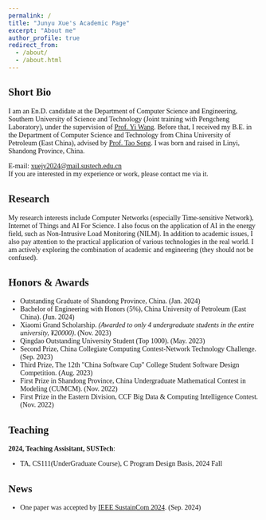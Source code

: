 ```yaml
---
permalink: /
title: "Junyu Xue's Academic Page"
excerpt: "About me"
author_profile: true
redirect_from: 
  - /about/
  - /about.html
---
```

<style>
body {
    font-family: 'Times New Roman', Times, serif;
}
</style>
Short Bio
------
I am an En.D. candidate at the Department of Computer Science and Engineering, Southern University of Science and Technology (Joint training with Pengcheng Laboratory), under the supervision of [Prof. Yi Wang](https://faculty.sustech.edu.cn/?tagid=wangy37&iscss=1&snapid=1&orderby=date&go=1). Before that, I received my B.E. in the Department of Computer Science and Technology from China University of Petroleum (East China), advised by [Prof. Tao Song](https://computer.upc.edu.cn/2017/0313/c6289a103931/page.htm). I was born and raised in Linyi, Shandong Province, China.<br>

<!-- Welcome to my [Knowledge Database](https://www.yuque.com/junry). I will share some life feelings, knowledge path there. -->

E-mail: xuejy2024@mail.sustech.edu.cn <br>
If you are interested in my experience or work, please contact me via it.


Research
------
My research interests include Computer Networks (especially Time-sensitive Network), Internet of Things and AI For Science. I also focus on the application of AI in the energy field, such as Non-Intrusive Load Monitoring (NILM). In addition to academic issues, I also pay attention to the practical application of various technologies in the real world. I am actively exploring the combination of academic and engineering (they should not be confused).

Honors & Awards
------
- Outstanding Graduate of Shandong Province, China. (Jan. 2024)
- Bachelor of Engineering with Honors (5%), China University of Petroleum (East China). (Jun. 2024)
- Xiaomi Grand Scholarship. *(Awarded to only 4 undergraduate students in the entire university, ¥20000)*. (Nov. 2023)
- Qingdao Outstanding University Student (Top 1000). (May. 2023)
- Second Prize, China Collegiate Computing Contest-Network Technology Challenge. (Sep. 2023)
- Third Prize, The 12th "China Software Cup" College Student Software Design Competition. (Aug. 2023)
- First Prize in Shandong Province, China Undergraduate Mathematical Contest in Modeling (CUMCM). (Nov. 2022)
- First Prize in the Eastern Division, CCF Big Data & Computing Intelligence Contest. (Nov. 2022)

Teaching
------
**2024, Teaching Assisitant, SUSTech**:
- TA, CS111(UnderGraduate Course), C Program Design Basis, 2024 Fall

News
------
- One paper was accepted by [IEEE SustainCom 2024](). (Sep. 2024)
<!-- - <div style="display: flex; justify-content: space-between;">
    <span>One paper was accepted by IEEE SustainCom 2024. </span>
    <span>Sep. 2024</span>
  </div> -->
